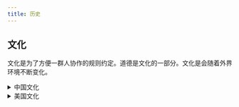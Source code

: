 ```yaml
---
title: 历史
---
```


## 文化
文化是为了方便一群人协作的规则约定。道德是文化的一部分。文化是会随着外界环境不断变化。


<details>
  <summary>中国文化</summary>

1. 社会结构和秩序:

- 儒家思想:强调五伦(君臣、父子、夫妇、兄弟、朋友)的社会秩序
- 家族观念:重视家庭、宗族关系
- 等级制度:如科举制度、官僚体系

2. 思维方式:

- 阴阳五行思想:影响中医、风水等领域
- 中庸之道:追求平衡和谐
- 循环观念:如历史循环论

3. 行为标准:

- 礼仪文化:如拜年、送礼、待客之道
- 集体主义:强调群体利益高于个人
- 面子文化:重视社会评价和人际关系

4. 价值观念:

- 重视教育:尊师重道、读书改变命运
- 勤俭节约:艰苦奋斗的精神
- 孝道:尊老爱幼

5. 规范和制度:

- 传统节日:如春节、中秋节等
- 婚丧嫁娶习俗
- 饮食文化:如餐桌礼仪、地方特色菜系

6. 艺术和审美:

- 书法、国画等传统艺术
- 园林、建筑的美学理念
- 诗词歌赋的文学传统

这些文化元素构成了一个复杂的系统,塑造了中国人的思维方式、行为模式和价值观。它们通过家庭教育、学校教育、社会实践等方式代代相传,成为维系中国社会秩序的重要因素。

</details>

<details>
  <summary>美国文化</summary>
  美国作为一个相对年轻的国家，其文化是多元化的混合体，受到原住民、欧洲殖民者、非洲裔美国人以及后来的移民群体的影响。根据之前讨论的文化定义，我们可以从以下几个方面来探讨美国文化：

1. 社会结构和秩序：

- 民主制度：三权分立、定期选举
- 个人主义：强调个人权利和自由
- 多元文化主义：种族、民族的多样性

2. 思维方式：

- 实用主义：注重实际效果和解决问题
- 创新精神：鼓励创新和冒险
- 乐观主义：相信通过努力可以改变现状

3. 行为标准：

- 直接沟通：倾向于直接表达想法和感受
- 时间观念：注重准时和效率
- 竞争意识：在教育、工作中鼓励竞争

4. 价值观念：

- 机会平等：相信人人都有成功的机会
- 消费主义：重视物质生活质量
- 志愿服务精神：鼓励社区参与和志愿服务

5. 规范和制度：

- 法治精神：尊重法律，相信法律的公正性
- 宗教多样性：宗教自由，但基督教传统影响深远
- 体育文化：如美式足球、棒球等国民运动

6. 艺术和审美：

- 好莱坞电影：塑造了全球流行文化
- 流行音乐：如爵士、摇滚、嘻哈等
- 现代艺术：抽象表现主义等艺术运动

7. 饮食文化：

- 快餐文化：汉堡、披萨等
- 烧烤文化：户外烧烤聚会
- 融合菜：各种族裔美食的混合

8. 节日传统：

- 感恩节：家庭团聚、表达感恩
- 独立日：庆祝国家独立
- 万圣节：社区互动、装扮文化

9. 工作文化：

- 职业流动性：频繁更换工作被视为正常
- 创业精神：鼓励自主创业
- 工作与生活平衡：越来越受重视

这些元素共同构成了美国文化的基本框架，影响着美国人的日常生活、思维方式和价值观。然而，需要注意的是，美国是一个幅员辽阔、人口多样的国家，不同地区、不同群体之间存在显著差异。此外，随着全球化和社会变革，美国文化也在不断演变。

</details>